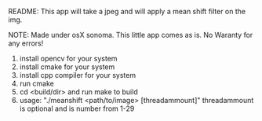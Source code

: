 README:
This app will take a jpeg and will apply a mean shift filter on the img.

NOTE: 
Made under  osX sonoma. This little app comes as is. No Waranty for any errors!

1. install opencv for your system
2. install cmake for your system
3. install cpp compiler for your system
4. run cmake
5. cd <build/dir> and run make to build
6. usage: "./meanshift <path/to/image> [threadammount]"
    threadammount is optional and is number from 1-29
